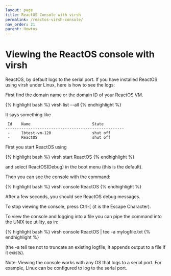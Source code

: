 ```yaml
---
layout: page
title: ReactOS Console with virsh
permalink: /reactos-virsh-console/
nav_order: 21
parent: Howtos
---
```


# [](#header-1) Viewing the ReactOS console with virsh

ReactOS, by default logs to the serial port. If you have
installed ReactOS using virsh under Linux, here is how
to see the logs:

First find the domain name or the domain ID of your ReactOS
VM.

{% highlight bash %}
virsh list --all
{% endhighlight %}

It says something like

     Id    Name                           State
    ----------------------------------------------------
     -     lbtest-vm-120                  shut off
     -     ReactOS                        shut off

First you start ReactOS using

{% highlight bash %}
virsh start ReactOS
{% endhighlight %}

and select ReactOS(Debug) in the boot menu (this is the default).

Then you can see the console with the command:

{% highlight bash %}
virsh console ReactOS
{% endhighlight %}

After a few seconds, you should see ReactOS debug messages.

To stop viewing the console, press Ctrl-[ (it is the Escape
Character).

To view the console and logging into a file you can pipe
the command into the UNIX tee utility, as in:

{% highlight bash %}
virsh console ReactOS | tee -a mylogfile.txt
{% endhighlight %}

(the -a tell tee not to truncate an existing logfile, it appends
output to a file if it exists).

Note: Viewing the console works with any OS that logs to a serial port. For
example, Linux can be configured to log to the serial port.
